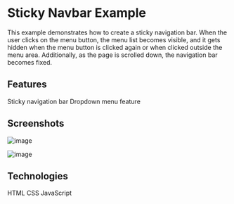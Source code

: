 # Sticky Navbar Example

This example demonstrates how to create a sticky navigation bar. When the user clicks on the menu button, the menu list becomes visible, and it gets hidden when the menu button is clicked again or when clicked outside the menu area. Additionally, as the page is scrolled down, the navigation bar becomes fixed.

## Features

Sticky navigation bar
Dropdown menu feature

## Screenshots

![image](https://github.com/rildir/sticky-navbar/assets/64134742/97ccb6a1-699c-468e-a5e6-3a5831595234)

![image](https://github.com/rildir/sticky-navbar/assets/64134742/e1c8459e-80e8-4b04-83e8-8349c3a98232)

## Technologies
HTML
CSS
JavaScript
